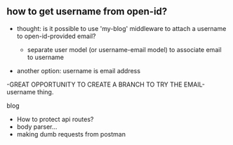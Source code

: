 ## how to get username from open-id?
  - thought: is it possible to use 'my-blog' middleware to attach a username to open-id-provided email?
    - separate user model (or username-email model) to associate email to username

  - another option: username is email address

  -GREAT OPPORTUNITY TO CREATE A BRANCH TO TRY THE EMAIL-username thing.

blog
- How to protect api routes?
- body parser...
- making dumb requests from postman